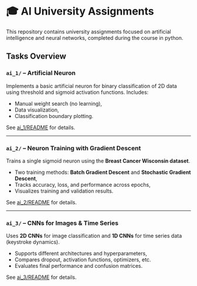# 🎓 AI University Assignments

This repository contains  university assignments focused on artificial intelligence and neural networks, completed during the course in python.

## Tasks Overview

### `ai_1/` – Artificial Neuron

Implements a basic artificial neuron for binary classification of 2D data using threshold and sigmoid activation functions. Includes:
- Manual weight search (no learning),
- Data visualization,
- Classification boundary plotting.

See [ai_1/README](./ai_1) for details.

---

### `ai_2/` – Neuron Training with Gradient Descent

Trains a single sigmoid neuron using the **Breast Cancer Wisconsin dataset**.
- Two training methods: **Batch Gradient Descent** and **Stochastic Gradient Descent**,
- Tracks accuracy, loss, and performance across epochs,
- Visualizes training and validation results.

See [ai_2/README](./ai_2) for details.

---

### `ai_3/` – CNNs for Images & Time Series

Uses **2D CNNs** for image classification and **1D CNNs** for time series data (keystroke dynamics).
- Supports different architectures and hyperparameters,
- Compares dropout, activation functions, optimizers, etc.
- Evaluates final performance and confusion matrices.

See [ai_3/README](./ai_3) for details.

